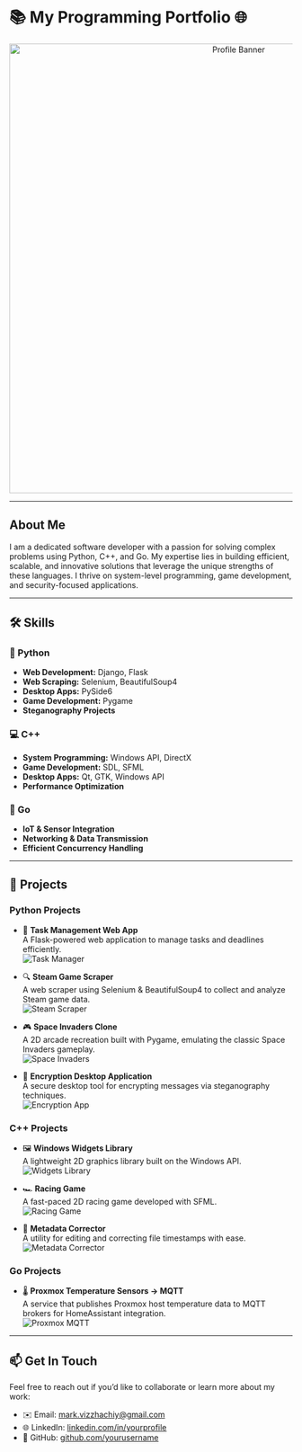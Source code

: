 # 📚 My Programming Portfolio 🌐

<p align="center">
  <img src="images/profile-banner.png" alt="Profile Banner" width="800" />
</p>

---

## About Me

I am a dedicated software developer with a passion for solving complex problems using Python, C++, and Go. My expertise lies in building efficient, scalable, and innovative solutions that leverage the unique strengths of these languages. I thrive on system-level programming, game development, and security-focused applications.

---

## 🛠️ Skills

### 🐍 Python
- **Web Development:** Django, Flask  
- **Web Scraping:** Selenium, BeautifulSoup4  
- **Desktop Apps:** PySide6  
- **Game Development:** Pygame  
- **Steganography Projects**

### 💻 C++
- **System Programming:** Windows API, DirectX  
- **Game Development:** SDL, SFML  
- **Desktop Apps:** Qt, GTK, Windows API  
- **Performance Optimization**

### 🚀 Go
- **IoT & Sensor Integration**  
- **Networking & Data Transmission**  
- **Efficient Concurrency Handling**

---

## 📂 Projects

### Python Projects
- 🚀 **Task Management Web App**  
  A Flask-powered web application to manage tasks and deadlines efficiently.  
  ![Task Manager](images/task_manager.png)

- 🔍 **Steam Game Scraper**  
  A web scraper using Selenium & BeautifulSoup4 to collect and analyze Steam game data.  
  ![Steam Scraper](images/steam_scraper.png)

- 🎮 **Space Invaders Clone**  
  A 2D arcade recreation built with Pygame, emulating the classic Space Invaders gameplay.  
  ![Space Invaders](images/space_invaders.png)

- 🔏 **Encryption Desktop Application**  
  A secure desktop tool for encrypting messages via steganography techniques.  
  ![Encryption App](images/encryption_app.png)

### C++ Projects
- 🖼 **Windows Widgets Library**  
  A lightweight 2D graphics library built on the Windows API.  
  ![Widgets Library](images/widgets_library.png)

- 🏎 **Racing Game**  
  A fast-paced 2D racing game developed with SFML.  
  ![Racing Game](images/racing_game.png)

- 📂 **Metadata Corrector**  
  A utility for editing and correcting file timestamps with ease.  
  ![Metadata Corrector](images/metadata_corrector.png)

### Go Projects
- 🌡 **Proxmox Temperature Sensors → MQTT**  
  A service that publishes Proxmox host temperature data to MQTT brokers for HomeAssistant integration.  
  ![Proxmox MQTT](images/proxmox_mqtt.png)

---

## 📫 Get In Touch

Feel free to reach out if you’d like to collaborate or learn more about my work:

- ✉️ Email: mark.vizzhachiy@gmail.com
- 🌐 LinkedIn: [linkedin.com/in/yourprofile](www.linkedin.com/in/mark-v-28033536b)  
- 🐙 GitHub: [github.com/yourusername](https://github.com/Markf349g)  
